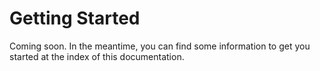 # Getting Started
Coming soon. In the meantime, you can find some information to get you started at the index of this documentation.